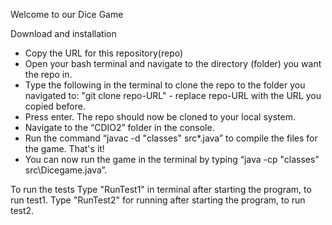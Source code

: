 Welcome to our Dice Game

Download and installation
 - Copy the URL for this repository(repo)
 - Open your bash terminal and navigate to the directory (folder) you want the repo in.
 - Type the following in the terminal to clone the repo to the folder you navigated to:
"git clone repo-URL" - replace repo-URL with the URL you copied before.
 - Press enter.
The repo should now be cloned to your local system.
 - Navigate to the “CDIO2” folder in the console.
 - Run the command “javac -d "classes" src\*.java” to compile the files for the game.
That's it!
 - You can now run the game in the terminal by typing “java -cp "classes" src\Dicegame.java”.

To run the tests
Type "RunTest1" in terminal after starting the program, to run test1.
Type "RunTest2" for running after starting the program, to run test2.
